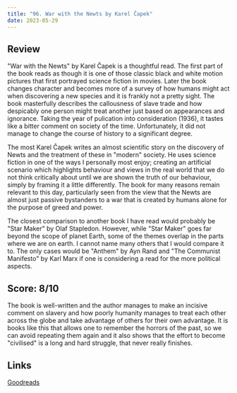 ```yaml
---
title: "96. War with the Newts by Karel Čapek"
date: 2023-05-29
---
```

## Review
"War with the Newts" by Karel Čapek is a thoughtful read. The first part of the book reads as though it is one of those classic black and white motion pictures that first portrayed science fiction in movies. Later the book changes character and becomes more of a survey of how humans might act when discovering a new species and it is frankly not a pretty sight. The book masterfully describes the callousness of slave trade and how despicably one person might treat another just based on appearances and ignorance. Taking the year of pulication into consideration (1936), it tastes like a bitter comment on society of the time. Unfortunately, it did not manage to change the course of history to a significant degree. 

The most Karel Čapek writes an almost scientific story on the discovery of Newts and the treatment of these in "modern" society. He uses science fiction in one of the ways I personally most enjoy; creating an artificial scenario which highlights behaviour and views in the real world that we do not think critically about until we are shown the truth of our behaviour, simply by framing it a little differently. The book for many reasons remain relevant to this day, particularly seen from the view that the Newts are almost just passive bystanders to a war that is created by humans alone for the purpose of greed and power.

The closest comparison to another book I have read would probably be "Star Maker" by Olaf Stapledon. However, while "Star Maker" goes far beyond the scope of planet Earth, some of the themes overlap in the parts where we are on earth. I cannot name many others that I would compare it to. The only cases would be "Anthem" by Ayn Rand and "The Communist Manifesto" by Karl Marx if one is considering a read for the more political aspects.
## Score: 8/10
The book is well-written and the author manages to make an incisive comment on slavery and how poorly humanity manages to treat each other across the globe and take advantage of others for their own advantage. It is books like this that allows one to remember the horrors of the past, so we can avoid repeating them again and it also shows that the effort to become "civilised" is a long and hard struggle, that never really finishes. 
## Links
[Goodreads](https://www.goodreads.com/book/show/816440)
